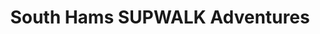 ---
title: "South Hams SUPWALK Adventures"
url: /kingsbridge/south-hams-supwalk-adventures/
shop: Sport
---